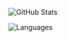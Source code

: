 ![GitHub Stats](https://github-readme-stats.vercel.app/api?username=wada811&show_icons=true&count_private=true)

![Languages](https://github-readme-stats.vercel.app/api/top-langs/?username=wada811&layout=compact)